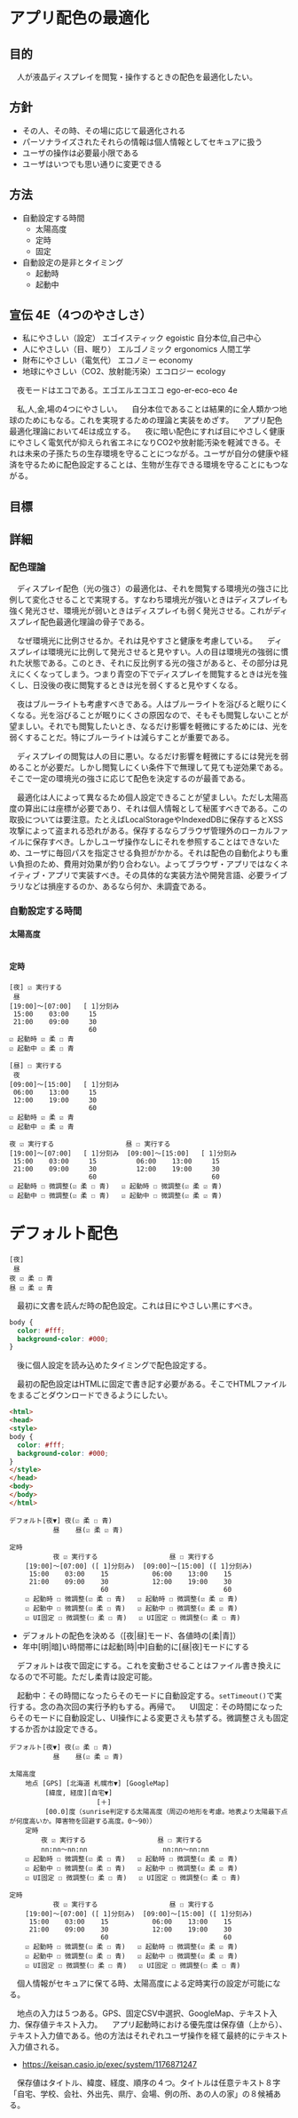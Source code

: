 # アプリ配色の最適化

## 目的

　人が液晶ディスプレイを閲覧・操作するときの配色を最適化したい。

## 方針

* その人、その時、その場に応じて最適化される
* パーソナライズされたそれらの情報は個人情報としてセキュアに扱う
* ユーザの操作は必要最小限である
* ユーザはいつでも思い通りに変更できる

## 方法

* 自動設定する時間
    * 太陽高度
    * 定時
    * 固定
* 自動設定の是非とタイミング
    * 起動時
    * 起動中

## 宣伝 4E（4つのやさしさ）

* 私にやさしい（設定）             エゴイスティック egoistic   自分本位,自己中心
* 人にやさしい（目、眠り）         エルゴノミック   ergonomics 人間工学
* 財布にやさしい（電気代）         エコノミー       economy    
* 地球にやさしい（CO2、放射能汚染）エコロジー       ecology    

　夜モードはエコである。エゴエルエコエコ ego-er-eco-eco  4e

　私,人,金,場の4つにやさしい。
　自分本位であることは結果的に全人類かつ地球のためにもなる。これを実現するための理論と実装をめざす。
　アプリ配色最適化理論において4Eは成立する。
　夜に暗い配色にすれば目にやさしく健康にやさしく電気代が抑えられ省エネになりCO2や放射能汚染を軽減できる。それは未来の子孫たちの生存環境を守ることにつながる。ユーザが自分の健康や経済を守るために配色設定することは、生物が生存できる環境を守ることにもつながる。

## 目標

## 詳細

### 配色理論

　ディスプレイ配色（光の強さ）の最適化は、それを閲覧する環境光の強さに比例して変化させることで実現する。すなわち環境光が強いときはディスプレイも強く発光させ、環境光が弱いときはディスプレイも弱く発光させる。これがディスプレイ配色最適化理論の骨子である。

　なぜ環境光に比例させるか。それは見やすさと健康を考慮している。
　ディスプレイは環境光に比例して発光させると見やすい。人の目は環境光の強弱に慣れた状態である。このとき、それに反比例する光の強さがあると、その部分は見えにくくなってしまう。つまり青空の下でディスプレイを閲覧するときは光を強くし、日没後の夜に閲覧するときは光を弱くすると見やすくなる。

　夜はブルーライトも考慮すべきである。人はブルーライトを浴びると眠りにくくなる。光を浴びることが眠りにくさの原因なので、そもそも閲覧しないことが望ましい。それでも閲覧したいとき、なるだけ影響を軽微にするためには、光を弱くすることだ。特にブルーライトは減らすことが重要である。

　ディスプレイの閲覧は人の目に悪い。なるだけ影響を軽微にするには発光を弱めることが必要だ。しかし閲覧しにくい条件下で無理して見ても逆効果である。そこで一定の環境光の強さに応じて配色を決定するのが最善である。

　最適化は人によって異なるため個人設定できることが望ましい。ただし太陽高度の算出には座標が必要であり、それは個人情報として秘匿すべきである。この取扱については要注意。たとえばLocalStorageやIndexedDBに保存するとXSS攻撃によって盗まれる恐れがある。保存するならブラウザ管理外のローカルファイルに保存すべき。しかしユーザ操作なしにそれを参照することはできないため、ユーザに毎回パスを指定させる負担がかかる。それは配色の自動化よりも重い負担のため、費用対効果が釣り合わない。よってブラウザ・アプリではなくネイティブ・アプリで実装すべき。その具体的な実装方法や開発言語、必要ライブラリなどは損座するのか、あるなら何か、未調査である。

### 自動設定する時間

#### 太陽高度

```
```

#### 定時

```
[夜] ☑ 実行する
 昼
[19:00]〜[07:00]   [ 1]分刻み
 15:00    03:00     15
 21:00    09:00     30
                    60
☑ 起動時 ☑ 柔 ☐ 青
☑ 起動中 ☑ 柔 ☐ 青
```

```
[昼] ☐ 実行する
 夜
[09:00]〜[15:00]   [ 1]分刻み
 06:00    13:00     15
 12:00    19:00     30
                    60
☑ 起動時 ☑ 柔 ☑ 青
☑ 起動中 ☑ 柔 ☑ 青
```
```
夜 ☑ 実行する                  昼 ☐ 実行する
[19:00]〜[07:00]   [ 1]分刻み  [09:00]〜[15:00]   [ 1]分刻み
 15:00    03:00     15          06:00    13:00     15
 21:00    09:00     30          12:00    19:00     30
                    60                             60
☑ 起動時 ☐ 微調整(☑ 柔 ☐ 青)   ☑ 起動時 ☐ 微調整(☑ 柔 ☑ 青)
☑ 起動中 ☐ 微調整(☑ 柔 ☐ 青)   ☑ 起動中 ☐ 微調整(☑ 柔 ☑ 青)
```

# デフォルト配色

```
[夜]
 昼
夜 ☑ 柔 ☐ 青
昼 ☑ 柔 ☑ 青
```

　最初に文書を読んだ時の配色設定。これは目にやさしい黒にすべき。

```css
body {
  color: #fff;
  background-color: #000;
}
```

　後に個人設定を読み込めたタイミングで配色設定する。

　最初の配色設定はHTMLに固定で書き記す必要がある。そこでHTMLファイルをまるごとダウンロードできるようにしたい。

```html
<html>
<head>
<style>
body {
  color: #fff;
  background-color: #000;
}
</style>
</head>
<body>
</body>
</html>
```
```
デフォルト[夜▼] 夜(☑ 柔 ☐ 青)
           昼    昼(☑ 柔 ☑ 青)

定時
           夜 ☑ 実行する                  昼 ☐ 実行する
    [19:00]〜[07:00] ([ 1]分刻み)  [09:00]〜[15:00] ([ 1]分刻み)
     15:00    03:00    15           06:00    13:00    15
     21:00    09:00    30           12:00    19:00    30
                       60                             60
    ☑ 起動時 ☐ 微調整(☑ 柔 ☐ 青)   ☑ 起動時 ☐ 微調整(☑ 柔 ☑ 青)
    ☑ 起動中 ☐ 微調整(☑ 柔 ☐ 青)   ☑ 起動中 ☐ 微調整(☑ 柔 ☑ 青)
    ☑ UI固定 ☐ 微調整(☐ 柔 ☐ 青)   ☑ UI固定 ☐ 微調整(☐ 柔 ☐ 青)
```

* デフォルトの配色を決める（[夜|昼]モード、各値時の[柔|青]）
* 年中[明|暗]い時間帯には起動[時|中]自動的に[昼|夜]モードにする

　デフォルトは夜で固定にする。これを変動させることはファイル書き換えになるので不可能。ただし柔青は設定可能。

　起動中：その時間になったらそのモードに自動設定する。`setTimeout()`で実行する。念の為次回の実行予約もする。再帰で。
　UI固定：その時間になったらそのモードに自動設定し、UI操作による変更さえも禁ずる。微調整さえも固定するか否かは設定できる。

```
デフォルト[夜▼] 夜(☑ 柔 ☐ 青)
           昼    昼(☑ 柔 ☑ 青)

太陽高度
    地点 [GPS] [北海道 札幌市▼] [GoogleMap]
         [緯度, 経度][自宅▼]
                      [＋]
         [00.0]度（sunrise判定する太陽高度（周辺の地形を考慮。地表より太陽最下点が何度高いか。障害物を回避する高度。0〜90））
    定時
        夜 ☑ 実行する                  昼 ☐ 実行する
        nn:nn〜nn:nn                   nn:nn〜nn:nn
    ☑ 起動時 ☐ 微調整(☑ 柔 ☐ 青)   ☑ 起動時 ☐ 微調整(☑ 柔 ☑ 青)
    ☑ 起動中 ☐ 微調整(☑ 柔 ☐ 青)   ☑ 起動中 ☐ 微調整(☑ 柔 ☑ 青)
    ☑ UI固定 ☐ 微調整(☐ 柔 ☐ 青)   ☑ UI固定 ☐ 微調整(☐ 柔 ☐ 青)

定時
           夜 ☑ 実行する                  昼 ☐ 実行する
    [19:00]〜[07:00] ([ 1]分刻み)  [09:00]〜[15:00] ([ 1]分刻み)
     15:00    03:00    15           06:00    13:00    15
     21:00    09:00    30           12:00    19:00    30
                       60                             60
    ☑ 起動時 ☐ 微調整(☑ 柔 ☐ 青)   ☑ 起動時 ☐ 微調整(☑ 柔 ☑ 青)
    ☑ 起動中 ☐ 微調整(☑ 柔 ☐ 青)   ☑ 起動中 ☐ 微調整(☑ 柔 ☑ 青)
    ☑ UI固定 ☐ 微調整(☐ 柔 ☐ 青)   ☑ UI固定 ☐ 微調整(☐ 柔 ☐ 青)
```

　個人情報がセキュアに保てる時、太陽高度による定時実行の設定が可能になる。

　地点の入力は５つある。GPS、固定CSV中選択、GoogleMap、テキスト入力、保存値テキスト入力。
　アプリ起動時における優先度は保存値（上から）、テキスト入力値である。他の方法はそれぞれユーザ操作を経て最終的にテキスト入力値される。

* https://keisan.casio.jp/exec/system/1176871247

　保存値はタイトル、緯度、経度、順序の４つ。タイトルは任意テキスト８字「自宅、学校、会社、外出先、県庁、会場、例の所、あの人の家」の８候補ある。

